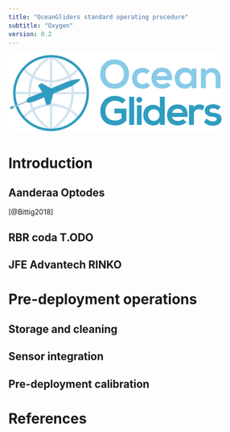 ```yaml
---
title: "OceanGliders standard operating procedure"
subtitle: "Oxygen"
version: 0.2
---
```


![](images/logo-ocean-gliders.png)

# Introduction

## Aanderaa Optodes

[@Bittig2018]

## RBR coda T.ODO

## JFE Advantech RINKO

# Pre-deployment operations

## Storage and cleaning

## Sensor integration

## Pre-deployment calibration

# References
